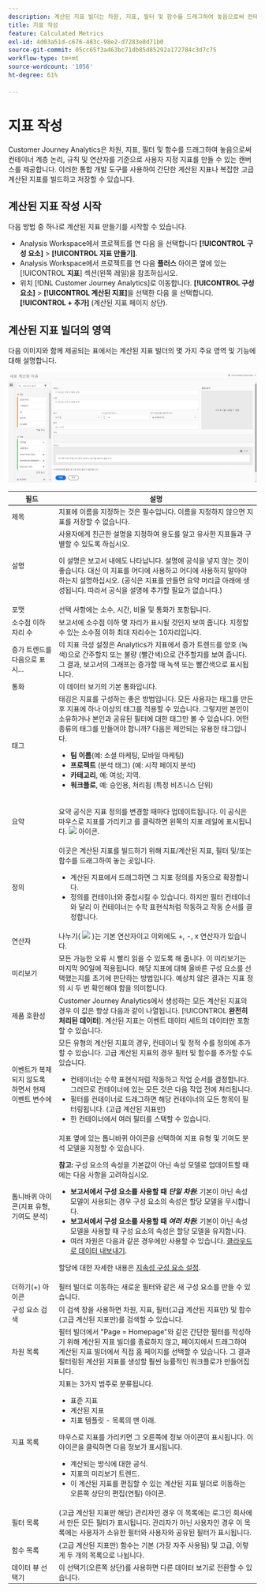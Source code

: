 ```yaml
---
description: 계산된 지표 빌더는 차원, 지표, 필터 및 함수를 드래그하여 놓음으로써 컨테이너 계층 논리, 규칙 및 연산자를 기준으로 사용자 지정 지표를 만들 수 있는 캔버스를 제공합니다. 이러한 통합 개발 도구를 사용하여 간단한 계산된 지표나 복잡한 고급 계산된 지표를 빌드하고 저장할 수 있습니다.
title: 지표 작성
feature: Calculated Metrics
exl-id: 4d03a51d-c676-483c-98e2-d7283e8d71b0
source-git-commit: 05cc65f3a463bc71db85d85292a172784c3d7c75
workflow-type: tm+mt
source-wordcount: '1056'
ht-degree: 61%

---
```


# 지표 작성

Customer Journey Analytics은 차원, 지표, 필터 및 함수를 드래그하여 놓음으로써 컨테이너 계층 논리, 규칙 및 연산자를 기준으로 사용자 지정 지표를 만들 수 있는 캔버스를 제공합니다. 이러한 통합 개발 도구를 사용하여 간단한 계산된 지표나 복잡한 고급 계산된 지표를 빌드하고 저장할 수 있습니다.

## 계산된 지표 작성 시작

다음 방법 중 하나로 계산된 지표 만들기를 시작할 수 있습니다.

* Analysis Workspace에서 프로젝트를 연 다음 을 선택합니다 **[!UICONTROL 구성 요소]** > **[!UICONTROL 지표 만들기]**.
* Analysis Workspace에서 프로젝트를 연 다음 **플러스** 아이콘 옆에 있는 [!UICONTROL **지표**] 섹션(왼쪽 레일)을 참조하십시오.
* 위치 [!DNL Customer Journey Analytics]로 이동합니다. **[!UICONTROL 구성 요소]** > **[!UICONTROL 계산된 지표]**&#x200B;을 선택한 다음 을 선택합니다. **[!UICONTROL + 추가]** (계산된 지표 페이지 상단).

## 계산된 지표 빌더의 영역

다음 이미지와 함께 제공되는 표에서는 계산된 지표 빌더의 몇 가지 주요 영역 및 기능에 대해 설명합니다.

![](assets/cm_builder_ui.png)

| 필드 | 설명 |
| --- | --- |
| 제목 | 지표에 이름을 지정하는 것은 필수입니다. 이름을 지정하지 않으면 지표를 저장할 수 없습니다. |
| 설명 | 사용자에게 친근한 설명을 지정하여 용도를 알고 유사한 지표들과 구별할 수 있도록 하십시오. <p>이 설명은 보고서 내에도 나타납니다. 설명에 공식을 넣지 않는 것이 좋습니다. 대신 이 지표를 어디에 사용하고 어디에 사용하지 말아야 하는지 설명하십시오. (공식은 지표를 만들면 요약 머리글 아래에 생성됩니다. 따라서 공식을 설명에 추가할 필요가 없습니다.) </p> |
| 포맷 | 선택 사항에는 소수, 시간, 비율 및 통화가 포함됩니다. |
| 소수점 이하 자리 수 | 보고서에 소수점 이하 몇 자리가 표시될 것인지 보여 줍니다. 지정할 수 있는 소수점 이하 최대 자리수는 10자리입니다. |
| 증가 트렌드를 다음으로 표시... | 이 지표 극성 설정은 Analytics가 지표에서 증가 트렌드를 양호 (녹색)으로 간주할지 또는 불량 (빨간색)으로 간주할지를 보여 줍니다. 그 결과, 보고서의 그래프는 증가할 때 녹색 또는 빨간색으로 표시됩니다. |
| 통화 | 이 데이터 보기의 기본 통화입니다. |
| 태그 | 태깅은 지표를 구성하는 좋은 방법입니다. 모든 사용자는 태그를 만든 후 지표에 하나 이상의 태그를 적용할 수 있습니다. 그렇지만 본인이 소유하거나 본인과 공유된 필터에 대한 태그만 볼 수 있습니다. 어떤 종류의 태그를 만들어야 합니까? 다음은 제안되는 유용한 태그입니다.<ul><li>**팀 이름**(예: 소셜 마케팅, 모바일 마케팅)</li><li>**프로젝트** (분석 태그) (예: 시작 페이지 분석)</li><li>**카테고리**, 예: 여성; 지역.</li><li>**워크플로**, 예: 승인용, 처리됨 (특정 비즈니스 단위)</li></ul> |
| 요약 | <p>요약 공식은 지표 정의를 변경할 때마다 업데이트됩니다. 이 공식은 마우스로 지표를 가리키고 를 클릭하면 왼쪽의 지표 레일에 표시됩니다. <img placement="inline"  src="https://spectrum.adobe.com/static/icons/workflow_18/Smock_Info_18_N.svg" id="image_BDA0EAF89C19440CB02AE248BA3F968E" /> 아이콘. </p> |
| 정의 | 이곳은 계산된 지표를 빌드하기 위해 지표/계산된 지표, 필터 및/또는 함수를 드래그하여 놓는 곳입니다. <ul><li>계산된 지표에서 드래그하면 그 지표 정의를 자동으로 확장합니다. </li> <li>정의를 컨테이너와 중첩시킬 수 있습니다. 하지만 필터 컨테이너와 달리 이 컨테이너는 수학 표현식처럼 작동하고 작동 순서를 결정합니다. </li> </ul> |
| 연산자 | 나누기( <img placement="inline"  src="https://spectrum.adobe.com/static/icons/workflow_18/Smock_Divide_18_N.svg" width="15" id="image_320D7363DE024BDEB21E44606C8B367F" width="25px" /> )는 기본 연산자이고 이외에도 +, -, x 연산자가 있습니다. |
| 미리보기 | 모든 가능한 오류 시 빨리 읽을 수 있도록 해 줍니다. 이 미리보기는 마지막 90일에 적용됩니다. 해당 지표에 대해 올바른 구성 요소를 선택했는지를 초기에 판단하는 방법입니다. 예상치 않은 결과는 지표 정의 시 두 번 확인해야 함을 의미합니다. |
| 제품 호환성 | Customer Journey Analytics에서 생성하는 모든 계산된 지표의 경우 이 값은 항상 다음과 같이 나열됩니다. [!UICONTROL **완전히 처리된 데이터**]. 계산된 지표는 이벤트 데이터 세트의 데이터만 포함할 수 있습니다. |
| 이벤트가 복제되지 않도록 하면서 현재 이벤트 변수에 | 모든 유형의 계산된 지표의 경우, 컨테이너 및 정적 수를 정의에 추가할 수 있습니다. 고급 계산된 지표의 경우 필터 및 함수를 추가할 수도 있습니다.<ul><li>컨테이너는 수학 표현식처럼 작동하고 작업 순서를 결정합니다. 그러므로 컨테이너에 있는 모든 것은 다음 작업 전에 처리됩니다.</li><li>필터를 컨테이너로 드래그하면 해당 컨테이너의 모든 항목이 필터링됩니다. (고급 계산된 지표만)</li><li>한 컨테이너에서 여러 필터를 스택할 수 있습니다.</li></ul> |
| 톱니바퀴 아이콘(지표 유형, 기여도 분석) | 지표 옆에 있는 톱니바퀴 아이콘을 선택하여 지표 유형 및 기여도 분석 모델을 지정할 수 있습니다. <p>**참고:** 구성 요소의 속성을 기본값이 아닌 속성 모델로 업데이트할 때에는 다음 사항을 고려하십시오.</p><ul><li>**보고서에서 구성 요소를 사용할 때 *단일 차원*:** 기본이 아닌 속성 모델이 사용되는 경우 구성 요소의 속성은 할당 모델을 무시합니다.</li><li>**보고서에서 구성 요소를 사용할 때 *여러 차원*:** 기본이 아닌 속성 모델을 사용할 때 구성 요소의 속성은 할당 모델을 유지합니다.</li><li>여러 차원은 다음과 같은 경우에만 사용할 수 있습니다. [클라우드로 데이터 내보내기](/help/analysis-workspace/export/export-cloud.md).</li></ul> <p>할당에 대한 자세한 내용은 [지속성 구성 요소 설정](/help/data-views/component-settings/persistence.md).</p> |
| 더하기(+) 아이콘 | 필터 빌더로 이동하는 새로운 필터와 같은 새 구성 요소를 만들 수 있습니다. |
| 구성 요소 검색 | 이 검색 창을 사용하면 차원, 지표, 필터(고급 계산된 지표만) 및 함수(고급 계산된 지표만)를 검색할 수 있습니다. |
| 차원 목록 | 필터 빌더에서 &quot;Page = Homepage&quot;와 같은 간단한 필터를 작성하기 위해 계산된 지표 빌더를 종료하지 않고, 페이지에서 드래그하여 계산된 지표 빌더에서 직접 홈 페이지를 선택할 수 있습니다. 그 결과 필터링된 계산된 지표를 생성할 훨씬 능률적인 워크플로가 만들어집니다. |
| 지표 목록 | 지표는 3가지 범주로 분류됩니다.<ul><li>표준 지표</li><li>계산된 지표</li><li>지표 템플릿 - 목록의 맨 아래.</li></ul>마우스로 지표를 가리키면 그 오른쪽에 정보 아이콘이 표시됩니다. 이 아이콘을 클릭하면 다음 정보가 표시됩니다.<ul><li>계산되는 방식에 대한 공식.</li><li>지표의 미리보기 트렌드.</li><li>이 계산된 지표를 편집할 수 있는 계산된 지표 빌더로 이동하는 오른쪽 상단의 편집(연필) 아이콘.</li></ul> |
| 필터 목록 | (고급 계산된 지표만 해당) 관리자인 경우 이 목록에는 로그인 회사에서 만든 모든 필터가 표시됩니다. 관리자가 아닌 사용자인 경우 이 목록에는 사용자가 소유한 필터와 사용자와 공유된 필터가 표시됩니다. |
| 함수 목록 | (고급 계산된 지표만) 함수는 기본 (가장 자주 사용됨) 및 고급, 이렇게 두 개의 목록으로 나뉩니다. |
| 데이터 뷰 선택기 | 이 선택기(오른쪽 상단)를 사용하면 다른 데이터 보기로 전환할 수 있습니다. |
